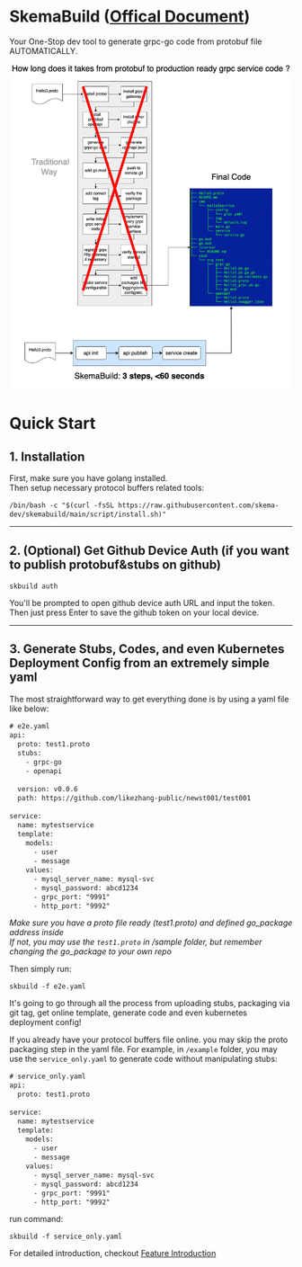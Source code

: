 # SkemaBuild ([Offical Document](https://doc.skema.dev/))
Your One-Stop dev tool to generate grpc-go code from protobuf file AUTOMATICALLY.  
  
<img src="skemabuild.png" style="width: 720px;"/>

# Quick Start

## 1. Installation  
First, make sure you have golang installed.  
Then setup necessary protocol buffers related tools:  
```shell
/bin/bash -c "$(curl -fsSL https://raw.githubusercontent.com/skema-dev/skemabuild/main/script/install.sh)"
```
<hr/>

## 2. (Optional) Get Github Device Auth (if you want to publish protobuf&stubs on github)
```
skbuild auth
```
You'll be prompted to open github device auth URL and input the token. Then just press Enter to save the github token on your local device.
<hr/>

## 3. Generate Stubs, Codes, and even Kubernetes Deployment Config from an extremely simple yaml  
The most straightforward way to get everything done is by using a yaml file like below:
```
# e2e.yaml
api:
  proto: test1.proto
  stubs:
    - grpc-go
    - openapi

  version: v0.0.6
  path: https://github.com/likezhang-public/newst001/test001

service:
  name: mytestservice
  template:
    models:
      - user
      - message
    values:
      - mysql_server_name: mysql-svc
      - mysql_password: abcd1234
      - grpc_port: "9991"
      - http_port: "9992"
```
*Make sure you have a proto file ready (test1.proto) and defined go_package address inside*   
*If not, you may use the `test1.proto` in /sample folder, but remember changing the go_package to your own repo*  

Then simply run:  
```
skbuild -f e2e.yaml
```
It's going to go through all the process from uploading stubs, packaging via git tag, get online template, generate code and even kubernetes deployment config!  

If you already have your protocol buffers file online. you may skip the proto packaging step in the yaml file. For example, in `/example` folder, you may use the `service_only.yaml` to generate code without manipulating stubs:  
```
# service_only.yaml
api:
  proto: test1.proto

service:
  name: mytestservice
  template:
    models:
      - user
      - message
    values:
      - mysql_server_name: mysql-svc
      - mysql_password: abcd1234
      - grpc_port: "9991"
      - http_port: "9992"
```
run command:  
```
skbuild -f service_only.yaml
```

For detailed introduction, checkout [Feature Introduction](./features.md)
